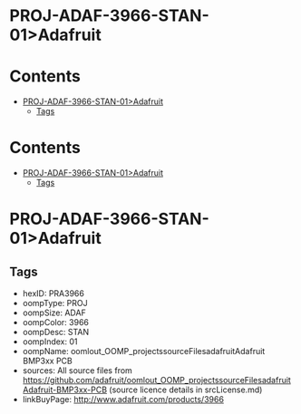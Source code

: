 
PROJ-ADAF-3966-STAN-01>Adafruit
===============================

Contents
========

* [PROJ-ADAF-3966-STAN-01>Adafruit](#proj-adaf-3966-stan-01adafruit)
	* [Tags](#tags)

Contents
========

* [PROJ-ADAF-3966-STAN-01>Adafruit](#proj-adaf-3966-stan-01adafruit)
	* [Tags](#tags)

# PROJ-ADAF-3966-STAN-01>Adafruit

## Tags

- hexID: PRA3966
- oompType: PROJ
- oompSize: ADAF
- oompColor: 3966
- oompDesc: STAN
- oompIndex: 01
- oompName: oomlout_OOMP_projectssourceFilesadafruitAdafruit BMP3xx PCB
- sources: All source files from https://github.com/adafruit/oomlout_OOMP_projectssourceFilesadafruitAdafruit-BMP3xx-PCB (source licence details in srcLicense.md)
- linkBuyPage: http://www.adafruit.com/products/3966
